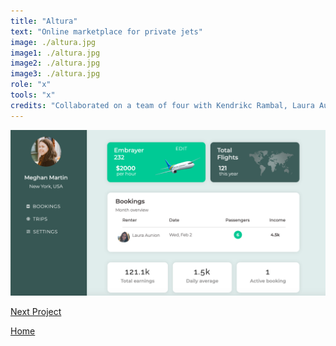 ```yaml
---
title: "Altura"
text: "Online marketplace for private jets"
image: ./altura.jpg
image1: ./altura.jpg
image2: ./altura.jpg
image3: ./altura.jpg
role: "x"
tools: "x"
credits: "Collaborated on a team of four with Kendrikc Rambal, Laura Aunion and Katy Link"
---
```


![Hero](./altura11.png)

[Next Project](/stock)

[Home](/)
